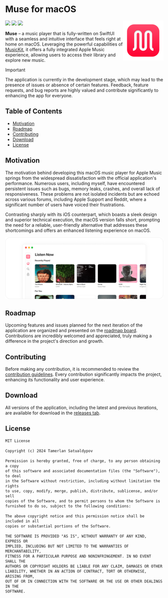 # Muse for macOS

<img align="right" src="/.github/resources/logo.png" height="128">

![](https://img.shields.io/badge/platform-macOS-blue)
![](https://img.shields.io/github/v/release/muse-application/muse-macos)
![](https://img.shields.io/github/downloads/muse-application/muse-macos/total?style=social)

**Muse** – a music player that is fully-written on SwiftUI with a seamless and intuitive interface that feels right at home on macOS. Leveraging the powerful capabilities of [MusicKit](https://developer.apple.com/musickit/), it offers a fully integrated Apple Music experience, allowing users to access their library and explore new music.

> [!IMPORTANT]
> The application is currently in the development stage, which may lead to the presence of issues or absence of certain features. Feedback, feature requests, and bug reports are highly valued and contribute significantly to enhancing the app for everyone.

## Table of Contents

- [Motivation](#motivation)
- [Roadmap](#roadmap)
- [Contributing](#contributing)
- [Download](#download)
- [License](#license)

## Motivation

The motivation behind developing this macOS music player for Apple Music springs from the widespread dissatisfaction with the official application's performance. Numerous users, including myself, have encountered persistent issues such as bugs, memory leaks, crashes, and overall lack of responsiveness. These problems are not isolated incidents but are echoed across various forums, including Apple Support and Reddit, where a significant number of users have voiced their frustrations. 

Contrasting sharply with its iOS counterpart, which boasts a sleek design and superior technical execution, the macOS version falls short, prompting the need for a reliable, user-friendly alternative that addresses these shortcomings and offers an enhanced listening experience on macOS.

<picture width="1024">
  <source media="(prefers-color-scheme: dark)" srcset="./.github/resources/banner-preview-dark.png">
  <img src="./.github/resources/banner-preview-light.png">
</picture>

## Roadmap

Upcoming features and issues planned for the next iteration of the application are organized and presented on the [roadmap board](https://github.com/orgs/muse-application/projects/1/views/8). Contributions are incredibly welcomed and appreciated, truly making a difference in the project's direction and growth.

## Contributing

Before making any contribution, it is recommended to review the [contribution guidelines](/CONTRIBUTING.md). Every contribution significantly impacts the project, enhancing its functionality and user experience.

## Download

All versions of the application, including the latest and previous iterations, are available for download in the [releases tab](https://github.com/muse-application/muse-macos/releases).

## License

```
MIT License

Copyright (c) 2024 Tamerlan Satualdypov

Permission is hereby granted, free of charge, to any person obtaining a copy
of this software and associated documentation files (the "Software"), to deal
in the Software without restriction, including without limitation the rights
to use, copy, modify, merge, publish, distribute, sublicense, and/or sell
copies of the Software, and to permit persons to whom the Software is
furnished to do so, subject to the following conditions:

The above copyright notice and this permission notice shall be included in all
copies or substantial portions of the Software.

THE SOFTWARE IS PROVIDED "AS IS", WITHOUT WARRANTY OF ANY KIND, EXPRESS OR
IMPLIED, INCLUDING BUT NOT LIMITED TO THE WARRANTIES OF MERCHANTABILITY,
FITNESS FOR A PARTICULAR PURPOSE AND NONINFRINGEMENT. IN NO EVENT SHALL THE
AUTHORS OR COPYRIGHT HOLDERS BE LIABLE FOR ANY CLAIM, DAMAGES OR OTHER
LIABILITY, WHETHER IN AN ACTION OF CONTRACT, TORT OR OTHERWISE, ARISING FROM,
OUT OF OR IN CONNECTION WITH THE SOFTWARE OR THE USE OR OTHER DEALINGS IN THE
SOFTWARE.
```
